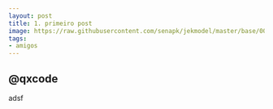 ```yaml
---
layout: post
title: 1. primeiro post
image: https://raw.githubusercontent.com/senapk/jekmodel/master/base/000/__capa.jpg
tags:
- amigos
---
```

## @qxcode

adsf


